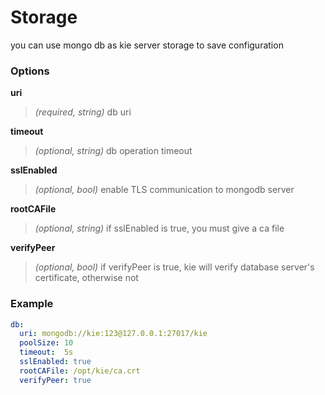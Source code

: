 # Storage 
you can use mongo db as kie server storage to save configuration

### Options
**uri**
>*(required, string)* db uri


**timeout**
>*(optional, string)* db operation timeout 


**sslEnabled**
>*(optional, bool)*  enable TLS communication to mongodb server

**rootCAFile**
>*(optional, string)*  if sslEnabled is true, you must give a ca file

**verifyPeer**
>*(optional, bool)*  if verifyPeer is true, kie will verify database server's certificate, otherwise not


### Example
```yaml
db:
  uri: mongodb://kie:123@127.0.0.1:27017/kie
  poolSize: 10
  timeout:  5s
  sslEnabled: true
  rootCAFile: /opt/kie/ca.crt
  verifyPeer: true
```



